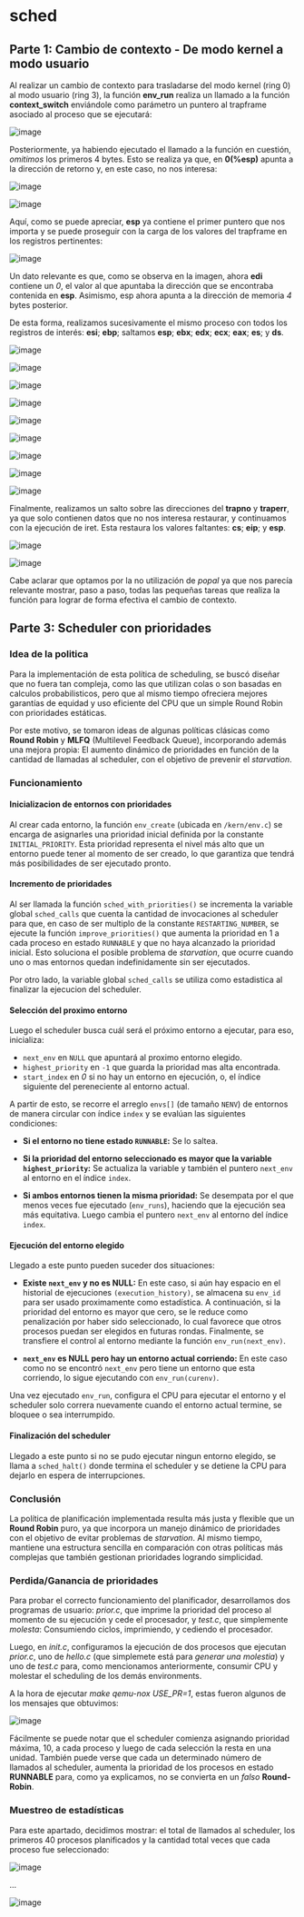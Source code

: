 # sched

## Parte 1: Cambio de contexto - De modo kernel a modo usuario

Al realizar un cambio de contexto para trasladarse del modo kernel (ring 0) al modo usuario (ring 3), la función **env_run** realiza un llamado a la función **context_switch** enviándole como parámetro un puntero al trapframe asociado al proceso que se ejecutará:

![image](https://github.com/user-attachments/assets/bc0724a2-4611-49ba-9244-a46362ab3bba)


  Posteriormente, ya habiendo ejecutado el llamado a la función en cuestión, *omitimos* los primeros 4 bytes. Esto se realiza ya que, en **0(%esp)** apunta a la dirección de retorno y, en este caso, no nos interesa:

![image](https://github.com/user-attachments/assets/9be0739b-c07e-49fd-b6cc-d5f4c6727139)

![image](https://github.com/user-attachments/assets/caaaa358-1164-43fd-b18a-61e07e0ea62d)

  Aquí, como se puede apreciar, **esp** ya contiene el primer puntero que nos importa y se puede proseguir con la carga de los valores del trapframe en los registros pertinentes:

![image](https://github.com/user-attachments/assets/d9b77a1d-6ccd-4e78-b058-863ab39e7fb3)

  Un dato relevante es que, como se observa en la imagen, ahora **edi** contiene un *0*, el valor al que apuntaba la dirección que se encontraba contenida en **esp**. Asimismo, esp ahora apunta a la dirección de memoria *4* bytes posterior.

  De esta forma, realizamos sucesivamente el mismo proceso con todos los registros de interés: **esi**; **ebp**; saltamos **esp**; **ebx**; **edx**; **ecx**; **eax**; **es**; y **ds**.

![image](https://github.com/user-attachments/assets/958e8d25-7319-4304-866a-e063770cdfe9)

![image](https://github.com/user-attachments/assets/7d5a1ba7-5874-4032-badf-af490004241c)

![image](https://github.com/user-attachments/assets/71790f10-b4a1-4c11-ac63-c4417279bbfb)

![image](https://github.com/user-attachments/assets/8a516514-264c-4bc2-a0ae-fd56d4cdf265)

![image](https://github.com/user-attachments/assets/a4e28b23-52ff-4abd-b0a4-f6e037652a7c)

![image](https://github.com/user-attachments/assets/a1b63d3e-2528-4006-92cf-db6f17778524)

![image](https://github.com/user-attachments/assets/b053b974-ccf0-4607-a814-689b6604daf7)

![image](https://github.com/user-attachments/assets/73ed49d5-9f4d-4805-9a24-01742905765a)

![image](https://github.com/user-attachments/assets/a981af60-959a-44e6-950b-9907ed3b4105)

  Finalmente, realizamos un salto sobre las direcciones del **trapno** y **traperr**, ya que solo contienen datos que no nos interesa restaurar, y continuamos con la ejecución de iret. Esta restaura los valores faltantes: **cs**; **eip**; y **esp**.

![image](https://github.com/user-attachments/assets/9a514026-7efa-4931-936b-079a32dd98ff)

![image](https://github.com/user-attachments/assets/26d1aaa9-1a11-4a4b-a474-85143018fb0a)

  Cabe aclarar que optamos por la no utilización de *popal* ya que nos parecía relevante mostrar, paso a paso, todas las pequeñas tareas que realiza la función para lograr de forma efectiva el cambio de contexto.

## Parte 3: Scheduler con prioridades

### Idea de la politica

Para la implementación de esta política de scheduling, se buscó diseñar que no fuera tan compleja, como las que utilizan colas o son basadas en calculos probabilisticos, pero que al mismo tiempo ofreciera mejores garantías de equidad y uso eficiente del CPU que un simple Round Robin con prioridades estáticas.

Por este motivo, se tomaron ideas de algunas políticas clásicas como **Round Robin** y **MLFQ** (Multilevel Feedback Queue), incorporando además una mejora propia: El aumento dinámico de prioridades en función de la cantidad de llamadas al scheduler, con el objetivo de prevenir el *starvation*.

### Funcionamiento

#### Inicializacion de entornos con prioridades

Al crear cada entorno, la función `env_create` (ubicada en `/kern/env.c`) se encarga de asignarles una prioridad inicial definida por la constante `INITIAL_PRIORITY`. Esta prioridad representa el nivel más alto que un entorno puede tener al momento de ser creado, lo que garantiza que tendrá más posibilidades de ser ejecutado pronto.

#### Incremento de prioridades

Al ser llamada la función `sched_with_priorities()` se incrementa la variable global `sched_calls` que cuenta la cantidad de invocaciones al scheduler para que, en caso de ser multiplo de la constante `RESTARTING_NUMBER`, se ejecute la función `improve_priorities()` que aumenta la prioridad en 1 a cada proceso en estado `RUNNABLE` y que no haya alcanzado la prioridad inicial. Esto soluciona el posible problema de *starvation*, que ocurre cuando uno o mas entornos quedan indefinidamente sin ser ejecutados.

Por otro lado, la variable global `sched_calls` se utiliza como estadistica al finalizar la ejecucion del scheduler.

#### Selección del proximo entorno

Luego el scheduler busca cuál será el próximo entorno a ejecutar, para eso, inicializa:

+ `next_env` en `NULL` que apuntará al proximo entorno elegido.
+ `highest_priority` en `-1` que guarda la prioridad mas alta encontrada.
+ `start_index` en *0* si no hay un entorno en ejecución, o, el índice siguiente del pereneciente al entorno actual.

A partir de esto, se recorre el arreglo `envs[]` (de tamaño `NENV`) de entornos de manera circular con índice `index` y se evalúan las siguientes condiciones:

+ **Si el entorno no tiene estado `RUNNABLE`:** Se lo saltea.

+ **Si la prioridad del entorno seleccionado es mayor que la variable `highest_priority`:** Se actualiza la variable y también el puntero `next_env` al entorno en el índice `index`.

+ **Si ambos entornos tienen la misma prioridad:** Se desempata por el que menos veces fue ejecutado (`env_runs`), haciendo que la ejecución sea más equitativa. Luego cambia el puntero `next_env` al entorno del índice `index`.

#### Ejecución del entorno elegido

Llegado a este punto pueden suceder dos situaciones:

+ **Existe `next_env` y no es NULL:** En este caso, si aún hay espacio en el historial de ejecuciones `(execution_history)`, se almacena su `env_id` para ser usado proximamente como estadística. A continuación, si la prioridad del entorno es mayor que cero, se le reduce como penalización por haber sido seleccionado, lo cual favorece que otros procesos puedan ser elegidos en futuras rondas. Finalmente, se transfiere el control al entorno mediante la función `env_run(next_env)`.

+ **`next_env` es NULL pero hay un entorno actual corriendo:** En este caso como no se encontró `next_env` pero tiene un entorno que esta corriendo, lo sigue ejecutando con `env_run(curenv)`.

Una vez ejecutado `env_run`, configura el CPU para ejecutar el entorno y el scheduler solo correra nuevamente cuando el entorno actual termine, se bloquee o sea interrumpido.

#### Finalización del scheduler

Llegado a este punto si no se pudo ejecutar ningun entorno elegido, se llama a `sched_halt()` donde termina el scheduler y se detiene la CPU para dejarlo en espera de interrupciones.

### Conclusión

La política de planificación implementada resulta más justa y flexible que un **Round Robin** puro, ya que incorpora un manejo dinámico de prioridades con el objetivo de evitar problemas de *starvation*. Al mismo tiempo, mantiene una estructura sencilla en comparación con otras políticas más complejas que también gestionan prioridades logrando simplicidad.

### Perdida/Ganancia de prioridades

  Para probar el correcto funcionamiento del planificador, desarrollamos dos programas de usuario: *prior.c*, que imprime la prioridad del proceso al momento de su ejecución y cede el procesador, y *test.c*, que simplemente *molesta*: Consumiendo ciclos, imprimiendo, y cediendo el procesador.

  Luego, en *init.c*, configuramos la ejecución de dos procesos que ejecutan *prior.c*, uno de *hello.c* (que simplemete está para *generar una molestia*) y uno de *test.c* para, como mencionamos anteriormente, consumir CPU y molestar el scheduling de los demás environments.

  A la hora de ejecutar *make qemu-nox USE_PR=1*, estas fueron algunos de los mensajes que obtuvimos:

![image](https://github.com/user-attachments/assets/f18e8008-a11c-4602-a3e5-25afcbc701dd)

  Fácilmente se puede notar que el scheduler comienza asignando prioridad máxima, 10, a cada proceso y luego de cada selección la resta en una unidad. También puede verse que cada un determinado número de llamados al scheduler, aumenta la prioridad de los procesos en estado **RUNNABLE** para, como ya explicamos, no se convierta en un *falso* **Round-Robin**.

### Muestreo de estadísticas

  Para este apartado, decidimos mostrar: el total de llamados al scheduler, los primeros 40 procesos planificados y la cantidad total veces que cada proceso fue seleccionado:

![image](https://github.com/user-attachments/assets/0122b029-17de-4ec5-ac08-06de537b0193)

...

![image](https://github.com/user-attachments/assets/ec654225-86fe-4a02-85ca-7aa58f41c3f7)


